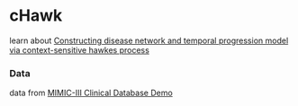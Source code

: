 # cHawk
learn about 
[Constructing disease network and temporal progression model via context-sensitive hawkes process](https://www.cc.gatech.edu/~lsong/papers/ChoDuCheSonSun15.pdf)  

### Data
data from
[MIMIC-III Clinical Database Demo](<https://physionet.org/content/mimiciii-demo/1.4/>)
